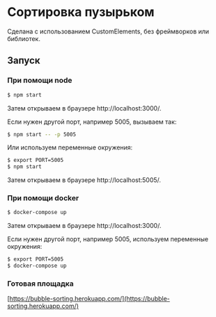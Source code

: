 # Сортировка пузырьком

Сделана с использованием CustomElements, без фреймворков или библиотек.

## Запуск

### При помощи node

```bash
$ npm start
```

Затем открываем в браузере http://localhost:3000/.

Если нужен другой порт, например 5005, вызываем так:

```bash
$ npm start -- -p 5005
```

Или используем переменные окружения:

```bash
$ export PORT=5005
$ npm start
```

Затем открываем в браузере http://localhost:5005/.

### При помощи docker

```bash
$ docker-compose up
```

Затем открываем в браузере http://localhost:3000/.

Если нужен другой порт, например 5005, используем переменные окружения:

```bash
$ export PORT=5005
$ docker-compose up
```

### Готовая площадка

[https://bubble-sorting.herokuapp.com/](https://bubble-sorting.herokuapp.com/)